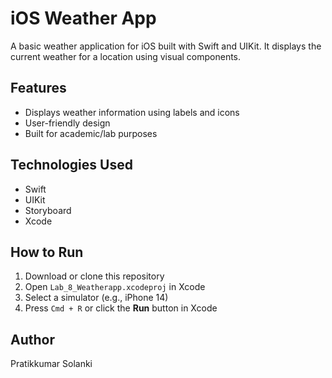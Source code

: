 
# iOS Weather App

A basic weather application for iOS built with Swift and UIKit. It displays the current weather for a location using visual components.

## Features
- Displays weather information using labels and icons
- User-friendly design
- Built for academic/lab purposes

## Technologies Used
- Swift
- UIKit
- Storyboard
- Xcode

## How to Run
1. Download or clone this repository
2. Open `Lab_8_Weatherapp.xcodeproj` in Xcode
3. Select a simulator (e.g., iPhone 14)
4. Press `Cmd + R` or click the **Run** button in Xcode


## Author
Pratikkumar Solanki

